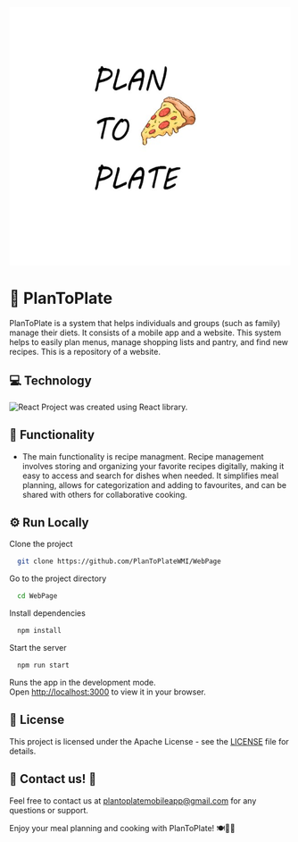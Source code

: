 <p align="center">
  <img src="https://github.com/PlanToPlateWMI/WebPage/blob/Sprint3_aboutUs/public/Logo2.jpg" alt="LOGO">
</p>

# 👋 PlanToPlate

PlanToPlate is a system that helps individuals and groups (such as family) manage their diets. It consists of a mobile app and a website. This system helps to easily plan menus, manage shopping lists and pantry, and find new recipes. This is a repository of a website. 



## 💻 Technology

<img width="76" src="https://blog.wildix.com/wp-content/uploads/2020/06/react-logo.jpg" alt="React" title="React"/> 
Project was created using React library.



## 📁 Functionality

- The main functionality is recipe managment. Recipe management involves storing and organizing your favorite recipes digitally, making it easy to access and search for dishes when needed. It simplifies meal planning, allows for categorization and adding to favourites, and can be shared with others for collaborative cooking.

  

## ⚙️ Run Locally

Clone the project
```bash
  git clone https://github.com/PlanToPlateWMI/WebPage
```

Go to the project directory
```bash
  cd WebPage
```

Install dependencies
```bash
  npm install
```

Start the server
```bash
  npm run start
```

Runs the app in the development mode.\
Open [http://localhost:3000](http://localhost:3000) to view it in your browser.



## 🔑 License
This project is licensed under the Apache License - see the [LICENSE](https://github.com/PlanToPlateWMI/WebPage/blob/main/LICENSE.md) file for details.



## 📧 Contact us! 💬
Feel free to contact us at plantoplatemobileapp@gmail.com for any questions or support.

Enjoy your meal planning and cooking with PlanToPlate! 🍽️📆🛒








